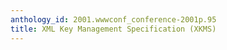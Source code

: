 ```yaml
---
anthology_id: 2001.wwwconf_conference-2001p.95
title: XML Key Management Specification (XKMS)
---
```

